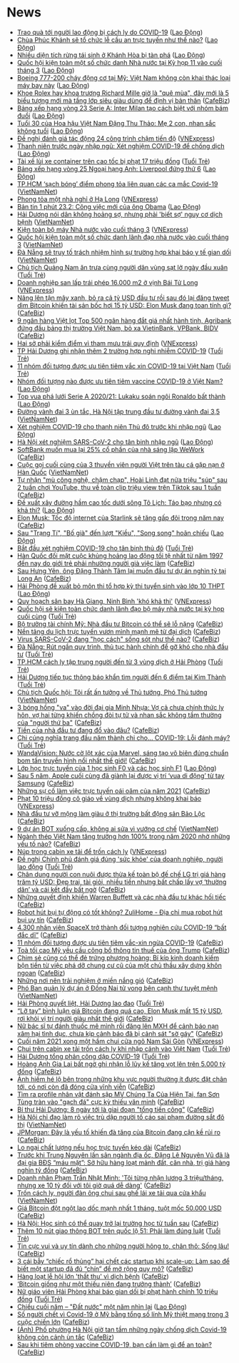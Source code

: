 # News

- [Trao quà tới người lao động bị cách ly do COVID-19](https://laodong.vn/cd-xay-dung/trao-qua-toi-nguoi-lao-dong-bi-cach-ly-do-covid-19-882825.ldo) ([Lao Động](https://laodong.vn))
- [Chùa Phúc Khánh sẽ tổ chức lễ cầu an trực tuyến như thế nào?](https://laodong.vn/xa-hoi/chua-phuc-khanh-se-to-chuc-le-cau-an-truc-tuyen-nhu-the-nao-882778.ldo) ([Lao Động](https://laodong.vn))
- [Nhiều diện tích rừng tái sinh ở Khánh Hòa bị tàn phá](https://laodong.vn/xa-hoi/nhieu-dien-tich-rung-tai-sinh-o-khanh-hoa-bi-tan-pha-882367.ldo) ([Lao Động](https://laodong.vn))
- [Quốc hội kiện toàn một số chức danh Nhà nước tại Kỳ họp 11 vào cuối tháng 3](https://laodong.vn/thoi-su/quoc-hoi-kien-toan-mot-so-chuc-danh-nha-nuoc-tai-ky-hop-11-vao-cuoi-thang-3-882812.ldo) ([Lao Động](https://laodong.vn))
- [Boeing 777-200 cháy động cơ tại Mỹ: Việt Nam không còn khai thác loại máy bay này](https://laodong.vn/kinh-te/boeing-777-200-chay-dong-co-tai-my-viet-nam-khong-con-khai-thac-loai-may-bay-nay-882834.ldo) ([Lao Động](https://laodong.vn))
- [Khoe Rolex hay khoa trương Richard Mille giờ là "quê mùa", đây mới là 5 biểu tượng mới mà tầng lớp siêu giàu dùng để định vị bản thân](https://cafebiz.vn/khoe-rolex-hay-khoa-truong-richard-mille-gio-la-que-mua-day-moi-la-5-bieu-tuong-moi-ma-tang-lop-sieu-giau-dung-de-dinh-vi-ban-than-20210223115414992.chn) ([CafeBiz](https://cafebiz.vn))
- [Bảng xếp hạng vòng 23 Serie A: Inter Milan tạo cách biệt với nhóm bám đuổi](https://laodong.vn/infographic/bang-xep-hang-vong-23-serie-a-inter-milan-tao-cach-biet-voi-nhom-bam-duoi-882542.ldo) ([Lao Động](https://laodong.vn))
- [Tuổi 30 của Hoa hậu Việt Nam Đặng Thu Thảo: Mẹ 2 con, nhan sắc không tuổi](https://laodong.vn/photo/tuoi-30-cua-hoa-hau-viet-nam-dang-thu-thao-me-2-con-nhan-sac-khong-tuoi-882786.ldo) ([Lao Động](https://laodong.vn))
- [Đề nghị đánh giá tác động 24 công trình chậm tiến độ](https://vnexpress.net/de-nghi-danh-gia-tac-dong-24-cong-trinh-cham-tien-do-4238902.html) ([VNExpress](https://vnexpress.net))
- [Thanh niên trước ngày nhập ngũ: Xét nghiệm COVID-19 để chống dịch](https://laodong.vn/video-thoi-su/thanh-nien-truoc-ngay-nhap-ngu-xet-nghiem-covid-19-de-chong-dich-882820.ldo) ([Lao Động](https://laodong.vn))
- [Tài xế lùi xe container trên cao tốc bị phạt 17 triệu đồng](https://tuoitre.vn/tai-xe-lui-xe-container-tren-cao-toc-bi-phat-17-trieu-dong-20210223121936891.htm) ([Tuổi Trẻ](https://tuoitre.vn))
- [Bảng xếp hạng vòng 25 Ngoại hạng Anh: Liverpool đứng thứ 6](https://laodong.vn/infographic/bang-xep-hang-vong-25-ngoai-hang-anh-liverpool-dung-thu-6-882539.ldo) ([Lao Động](https://laodong.vn))
- [TP.HCM ‘sạch bóng’ điểm phong tỏa liên quan các ca mắc Covid-19](http://vietnamnet.vn/vn/thoi-su/tp-hcm-sach-bong-diem-phong-toa-lien-quan-cac-ca-mac-covid-19-714870.html) ([VietNamNet](https://vietnamnet.vn))
- [Phong tỏa một nhà nghỉ ở Hạ Long](https://vnexpress.net/phong-toa-mot-nha-nghi-o-ha-long-4238922.html) ([VNExpress](https://vnexpress.net))
- [Bản tin 1 phút 23.2: Công việc mới của ông Obama](https://laodong.vn/video-thoi-su/ban-tin-1-phut-232-cong-viec-moi-cua-ong-obama-882792.ldo) ([Lao Động](https://laodong.vn))
- [Hải Dương nói dân không hoảng sợ, nhưng phải 'biết sợ' nguy cơ dịch bệnh](http://vietnamnet.vn/vn/thoi-su/hai-duong-noi-dan-khong-hoang-so-nhung-phai-biet-so-nguy-co-dich-benh-714867.html) ([VietNamNet](https://vietnamnet.vn))
- [Kiện toàn bộ máy Nhà nước vào cuối tháng 3](https://vnexpress.net/kien-toan-bo-may-nha-nuoc-vao-cuoi-thang-3-4238969.html) ([VNExpress](https://vnexpress.net))
- [Quốc hội kiện toàn một số chức danh lãnh đạo nhà nước vào cuối tháng 3](http://vietnamnet.vn/vn/thoi-su/quoc-hoi/quoc-hoi-kien-toan-mot-so-chuc-danh-lanh-dao-nha-nuoc-vao-cuoi-thang-3-713549.html) ([VietNamNet](https://vietnamnet.vn))
- [Đà Nẵng sẽ truy tố trách nhiệm hình sự trường hợp khai báo y tế gian dối](http://vietnamnet.vn/vn/thoi-su/da-nang-se-truy-to-trach-nhiem-hinh-su-truong-hop-khai-bao-y-te-gian-doi-714858.html) ([VietNamNet](https://vietnamnet.vn))
- [Chủ tịch Quảng Nam ăn trưa cùng người dân vùng sạt lở ngày đầu xuân](https://tuoitre.vn/chu-tich-quang-nam-an-trua-cung-nguoi-dan-vung-sat-lo-ngay-dau-xuan-20210223122537205.htm) ([Tuổi Trẻ](https://tuoitre.vn))
- [Doanh nghiệp san lấp trái phép 16.000 m2 ở vịnh Bái Tử Long](https://vnexpress.net/doanh-nghiep-san-lap-trai-phep-16-000-m2-o-vinh-bai-tu-long-4238973.html) ([VNExpress](https://vnexpress.net))
- [Nâng lên tận mây xanh, bỏ ra cả tỷ USD đầu tư rồi sau đó lại đăng tweet dìm Bitcoin khiến tài sản bốc hơi 15 tỷ USD: Elon Musk đang toan tính gì?](https://cafebiz.vn/nang-len-tan-may-xanh-bo-ra-ca-ty-usd-dau-tu-roi-sau-do-lai-dang-tweet-dim-bitcoin-khien-tai-san-boc-hoi-15-ty-usd-elon-musk-dang-toan-tinh-gi-20210223120444075.chn) ([CafeBiz](https://cafebiz.vn))
- [9 ngân hàng Việt lọt Top 500 ngân hàng đắt giá nhất hành tinh, Agribank đứng đầu bảng thị trường Việt Nam, bỏ xa VietinBank, VPBank, BIDV](https://cafebiz.vn/9-ngan-hang-viet-lot-top-500-ngan-hang-dat-gia-nhat-hanh-tinh-agribank-dung-dau-bang-thi-truong-viet-nam-bo-xa-vietinbank-vpbank-bidv-20210223114522569.chn) ([CafeBiz](https://cafebiz.vn))
- [Hai sở phải kiểm điểm vì tham mưu trái quy định](https://vnexpress.net/hai-so-phai-kiem-diem-vi-tham-muu-trai-quy-dinh-4238930.html) ([VNExpress](https://vnexpress.net))
- [TP Hải Dương ghi nhận thêm 2 trường hợp nghi nhiễm COVID-19](https://tuoitre.vn/tp-hai-duong-ghi-nhan-them-2-truong-hop-nghi-nhiem-covid-19-20210223112134243.htm) ([Tuổi Trẻ](https://tuoitre.vn))
- [11 nhóm đối tượng được ưu tiên tiêm vắc xin COVID-19 tại Việt Nam](https://tuoitre.vn/11-nhom-doi-tuong-duoc-uu-tien-tiem-vac-xin-covid-19-tai-viet-nam-20210223111717216.htm) ([Tuổi Trẻ](https://tuoitre.vn))
- [Nhóm đối tượng nào được ưu tiên tiêm vaccine COVID-19 ở Việt Nam?](https://laodong.vn/infographic/nhom-doi-tuong-nao-duoc-uu-tien-tiem-vaccine-covid-19-o-viet-nam-882775.ldo) ([Lao Động](https://laodong.vn))
- [Top vua phá lưới Serie A 2020/21: Lukaku soán ngôi Ronaldo bất thành](https://laodong.vn/photo/top-vua-pha-luoi-serie-a-202021-lukaku-soan-ngoi-ronaldo-bat-thanh-882809.ldo) ([Lao Động](https://laodong.vn))
- [Đường vành đai 3 ùn tắc, Hà Nội tập trung đầu tư đường vành đai 3,5](http://vietnamnet.vn/vn/thoi-su/an-toan-giao-thong/duong-vanh-dai-3-un-tac-ha-noi-tap-trung-dau-tu-duong-vanh-dai-3-5-714825.html) ([VietNamNet](https://vietnamnet.vn))
- [Xét nghiệm COVID-19 cho thanh niên Thủ đô trước khi nhập ngũ](https://laodong.vn/photo/xet-nghiem-covid-19-cho-thanh-nien-thu-do-truoc-khi-nhap-ngu-882788.ldo) ([Lao Động](https://laodong.vn))
- [Hà Nội xét nghiệm SARS-CoV-2 cho tân binh nhập ngũ](https://laodong.vn/xa-hoi/ha-noi-xet-nghiem-sars-cov-2-cho-tan-binh-nhap-ngu-882791.ldo) ([Lao Động](https://laodong.vn))
- [SoftBank muốn mua lại 25% cổ phần của nhà sáng lập WeWork](https://cafebiz.vn/softbank-muon-mua-lai-25-co-phan-cua-nha-sang-lap-wework-2021022310261277.chn) ([CafeBiz](https://cafebiz.vn))
- [Cuộc gọi cuối cùng của 3 thuyền viên người Việt trên tàu cá gặp nạn ở Hàn Quốc](http://vietnamnet.vn/vn/thoi-su/cuoc-goi-cuoi-cung-cua-3-thuyen-vien-nguoi-viet-tren-tau-ca-gap-nan-o-han-quoc-714845.html) ([VietNamNet](https://vietnamnet.vn))
- [Tự nhận "mù công nghệ, chậm chạp", Hoài Linh đạt nửa triệu "súp" sau 2 tuần chơi YouTube, thu về toàn clip triệu view trên Tiktok sau 1 tuần](https://cafebiz.vn/tu-nhan-mu-cong-nghe-cham-chap-hoai-linh-dat-nua-trieu-sup-sau-2-tuan-choi-youtube-thu-ve-toan-clip-trieu-view-tren-tiktok-sau-1-tuan-20210223112221858.chn) ([CafeBiz](https://cafebiz.vn))
- [Đề xuất xây đường hầm cao tốc dưới sông Tô Lịch: Táo bạo nhưng có khả thi?](https://laodong.vn/xa-hoi/de-xuat-xay-duong-ham-cao-toc-duoi-song-to-lich-tao-bao-nhung-co-kha-thi-882657.ldo) ([Lao Động](https://laodong.vn))
- [Elon Musk: Tốc độ internet của Starlink sẽ tăng gấp đôi trong năm nay](https://cafebiz.vn/elon-musk-toc-do-internet-cua-starlink-se-tang-gap-doi-trong-nam-nay-20210223102856464.chn) ([CafeBiz](https://cafebiz.vn))
- [Sau &quot;Trạng Tí&quot;, &quot;Bố già&quot; đến lượt &quot;Kiều&quot;, &quot;Song song&quot; hoãn chiếu](https://laodong.vn/van-hoa/sau-trang-ti-bo-gia-den-luot-kieu-song-song-hoan-chieu-882773.ldo) ([Lao Động](https://laodong.vn))
- [Bắt đầu xét nghiệm COVID-19 cho tân binh thủ đô](https://tuoitre.vn/bat-dau-xet-nghiem-covid-19-cho-tan-binh-thu-do-20210223103108473.htm) ([Tuổi Trẻ](https://tuoitre.vn))
- [Hàn Quốc đối mặt cuộc khủng hoảng lao động tồi tệ nhất từ năm 1997 đến nay do giới trẻ phải nhường người già việc làm](https://cafebiz.vn/han-quoc-doi-mat-cuoc-khung-hoang-lao-dong-toi-te-nhat-tu-nam-1997-den-nay-do-gioi-tre-phai-nhuong-nguoi-gia-viec-lam-20210223093213751.chn) ([CafeBiz](https://cafebiz.vn))
- [Sau Hưng Yên, ông Đặng Thành Tâm lại muốn đầu tư dự án nghìn tỷ tại Long An](https://cafebiz.vn/sau-hung-yen-ong-dang-thanh-tam-lai-muon-dau-tu-du-an-nghin-ty-tai-long-an-2021022311090035.chn) ([CafeBiz](https://cafebiz.vn))
- [Hải Phòng đề xuất bỏ môn thi tổ hợp kỳ thi tuyển sinh vào lớp 10 THPT](https://laodong.vn/giao-duc/hai-phong-de-xuat-bo-mon-thi-to-hop-ky-thi-tuyen-sinh-vao-lop-10-thpt-882794.ldo) ([Lao Động](https://laodong.vn))
- [Quy hoạch sân bay Hà Giang, Ninh Bình 'khó khả thi'](https://vnexpress.net/quy-hoach-san-bay-ha-giang-ninh-binh-kho-kha-thi-4238572.html) ([VNExpress](https://vnexpress.net))
- [Quốc hội sẽ kiện toàn chức danh lãnh đạo bộ máy nhà nước tại kỳ họp cuối cùng](https://tuoitre.vn/quoc-hoi-se-kien-toan-chuc-danh-lanh-dao-bo-may-nha-nuoc-tai-ky-hop-cuoi-cung-20210223105542241.htm) ([Tuổi Trẻ](https://tuoitre.vn))
- [Bộ trưởng tài chính Mỹ: Nhà đầu tư Bitcoin có thể sẽ lỗ nặng](https://cafebiz.vn/bo-truong-tai-chinh-my-nha-dau-tu-bitcoin-co-the-se-lo-nang-20210223085110219.chn) ([CafeBiz](https://cafebiz.vn))
- [Nền tảng du lịch trực tuyến vươn mình mạnh mẽ từ đại dịch](https://cafebiz.vn/nen-tang-du-lich-truc-tuyen-vuon-minh-manh-me-tu-dai-dich-20210223104708592.chn) ([CafeBiz](https://cafebiz.vn))
- [Virus SARS-CoV-2 đang "học cách" sống sót như thế nào?](https://cafebiz.vn/virus-sars-cov-2-dang-hoc-cach-song-sot-nhu-the-nao-20210223085417152.chn) ([CafeBiz](https://cafebiz.vn))
- [Đà Nẵng: Rút ngắn quy trình, thủ tục hành chính để gỡ khó cho nhà đầu tư](https://tuoitre.vn/da-nang-rut-ngan-quy-trinh-thu-tuc-hanh-chinh-de-go-kho-cho-nha-dau-tu-20210223102511825.htm) ([Tuổi Trẻ](https://tuoitre.vn))
- [TP.HCM cách ly tập trung người đến từ 3 vùng dịch ở Hải Phòng](https://tuoitre.vn/tp-hcm-cach-ly-tap-trung-nguoi-den-tu-3-vung-dich-o-hai-phong-20210223103235116.htm) ([Tuổi Trẻ](https://tuoitre.vn))
- [Hải Dương tiếp tục thông báo khẩn tìm người đến 6 điểm tại Kim Thành](https://tuoitre.vn/hai-duong-tiep-tuc-thong-bao-khan-tim-nguoi-den-6-diem-tai-kim-thanh-2021022310393928.htm) ([Tuổi Trẻ](https://tuoitre.vn))
- [Chủ tịch Quốc hội: Tôi rất ấn tưởng về Thủ tướng, Phó Thủ tướng](http://vietnamnet.vn/vn/thoi-su/quoc-hoi/chu-tich-quoc-hoi-toi-rat-an-tuong-ve-thu-tuong-pho-thu-tuong-714793.html) ([VietNamNet](https://vietnamnet.vn))
- [3 bóng hồng "va" vào đời đại gia Minh Nhựa: Vợ cả chưa chính thức ly hôn, vợ hai từng khiến chồng đòi tự tử và nhan sắc không tầm thường của "người thứ ba"](https://cafebiz.vn/3-bong-hong-va-vao-doi-dai-gia-minh-nhua-vo-ca-chua-chinh-thuc-ly-hon-vo-hai-tung-khien-chong-doi-tu-tu-va-nhan-sac-khong-tam-thuong-cua-nguoi-thu-ba-20210223104704501.chn) ([CafeBiz](https://cafebiz.vn))
- [Tiền của nhà đầu tư đang đổ vào đâu?](https://cafebiz.vn/tien-cua-nha-dau-tu-dang-do-vao-dau-20210223104008439.chn) ([CafeBiz](https://cafebiz.vn))
- [Chi cúng nghĩa trang đầu năm thành chi cho... COVID-19: Lỗi đánh máy?](https://tuoitre.vn/chi-cung-nghia-trang-dau-nam-thanh-chi-cho-covid-19-loi-danh-may-20210223092510149.htm) ([Tuổi Trẻ](https://tuoitre.vn))
- [WandaVision: Nước cờ lột xác của Marvel, sáng tạo vô biên đúng chuẩn bom tấn truyền hình nổi nhất thế giới!](https://cafebiz.vn/wandavision-nuoc-co-lot-xac-cua-marvel-sang-tao-vo-bien-dung-chuan-bom-tan-truyen-hinh-noi-nhat-the-gioi-20210223103522605.chn) ([CafeBiz](https://cafebiz.vn))
- [Lớp học trực tuyến của 1 học sinh F0 và các học sinh F1](https://laodong.vn/photo/lop-hoc-truc-tuyen-cua-1-hoc-sinh-f0-va-cac-hoc-sinh-f1-882589.ldo) ([Lao Động](https://laodong.vn))
- [Sau 5 năm, Apple cuối cùng đã giành lại được vị trí ‘vua di động’ từ tay Samsung](https://cafebiz.vn/sau-5-nam-apple-cuoi-cung-da-gianh-lai-duoc-vi-tri-vua-di-dong-tu-tay-samsung-20210223103344259.chn) ([CafeBiz](https://cafebiz.vn))
- [Những sự cố làm việc trực tuyến oái oăm của năm 2021](https://cafebiz.vn/nhung-su-co-lam-viec-truc-tuyen-oai-oam-cua-nam-2021-20210223085006872.chn) ([CafeBiz](https://cafebiz.vn))
- [Phạt 10 triệu đồng cô giáo về vùng dịch nhưng không khai báo](https://vnexpress.net/phat-10-trieu-dong-co-giao-ve-vung-dich-nhung-khong-khai-bao-4238821.html) ([VNExpress](https://vnexpress.net))
- [Nhà đầu tư vỡ mộng làm giàu ở thị trường bất động sản Bảo Lộc](https://cafebiz.vn/nha-dau-tu-vo-mong-lam-giau-o-thi-truong-bat-dong-san-bao-loc-20210223102339282.chn) ([CafeBiz](https://cafebiz.vn))
- [9 dự án BOT xuống cấp, không ai sửa vì vướng cơ chế](http://vietnamnet.vn/vn/thoi-su/an-toan-giao-thong/9-du-an-bot-xuong-cap-khong-ai-sua-vi-vuong-co-che-714805.html) ([VietNamNet](https://vietnamnet.vn))
- [Ngành thép Việt Nam tăng trưởng hơn 100% trong năm 2020 nhờ những yếu tố nào?](https://cafebiz.vn/nganh-thep-viet-nam-tang-truong-hon-100-trong-nam-2020-nho-nhung-yeu-to-nao-20210223102004094.chn) ([CafeBiz](https://cafebiz.vn))
- [Núp trong cabin xe tải để trốn cách ly](https://vnexpress.net/nup-trong-cabin-xe-tai-de-tron-cach-ly-4238810.html) ([VNExpress](https://vnexpress.net))
- [Đề nghị Chính phủ đánh giá đúng 'sức khỏe' của doanh nghiệp, người lao động](https://tuoitre.vn/de-nghi-chinh-phu-danh-gia-dung-suc-khoe-cua-doanh-nghiep-nguoi-lao-dong-2021022309393177.htm) ([Tuổi Trẻ](https://tuoitre.vn))
- [Chân dung người con nuôi được thừa kế toàn bộ đế chế LG trị giá hàng trăm tỷ USD: Đẹp trai, tài giỏi, nhiều tiền nhưng bất chấp lấy vợ ‘thường dân’ và cái kết đầy bất ngờ](https://cafebiz.vn/chan-dung-nguoi-con-nuoi-duoc-thua-ke-toan-bo-de-che-lg-tri-gia-hang-tram-ty-usd-dep-trai-tai-gioi-nhieu-tien-nhung-bat-chap-lay-vo-thuong-dan-va-cai-ket-day-bat-ngo-20210223100258665.chn) ([CafeBiz](https://cafebiz.vn))
- [Những quyết định khiến Warren Buffett và các nhà đầu tư khác hối tiếc](https://cafebiz.vn/nhung-quyet-dinh-khien-warren-buffett-va-cac-nha-dau-tu-khac-hoi-tiec-20210223084342325.chn) ([CafeBiz](https://cafebiz.vn))
- [Robot hút bụi tự động có tốt không? ZuliHome - Địa chỉ mua robot hút bụi uy tín](https://cafebiz.vn/robot-hut-bui-tu-dong-co-tot-khong-zulihome-dia-chi-mua-robot-hut-bui-uy-tin-20210223092201807.chn) ([CafeBiz](https://cafebiz.vn))
- [4.300 nhân viên SpaceX trở thành đối tượng nghiên cứu COVID-19 “bất đắc dĩ”](https://cafebiz.vn/4300-nhan-vien-spacex-tro-thanh-doi-tuong-nghien-cuu-covid-19-bat-dac-di-20210223084736989.chn) ([CafeBiz](https://cafebiz.vn))
- [11 nhóm đối tượng được ưu tiên tiêm vắc-xin ngừa COVID-19](https://cafebiz.vn/11-nhom-doi-tuong-duoc-uu-tien-tiem-vac-xin-ngua-covid-19-20210223095704923.chn) ([CafeBiz](https://cafebiz.vn))
- [Toà tối cao Mỹ yêu cầu công bố thông tin thuế của ông Trump](https://cafebiz.vn/toa-toi-cao-my-yeu-cau-cong-bo-thong-tin-thue-cua-ong-trump-2021022309523214.chn) ([CafeBiz](https://cafebiz.vn))
- [Chim sẻ cũng có thể đẻ trứng phượng hoàng: Bí kíp kinh doanh kiếm bộn tiền  từ việc phá dỡ chung cư cũ của một chủ thầu xây dựng khôn ngoan](https://cafebiz.vn/chim-se-cung-co-the-de-trung-phuong-hoang-bi-kip-kinh-doanh-kiem-bon-tien-tu-viec-pha-do-chung-cu-cu-cua-mot-chu-thau-xay-dung-nho-20210223094957385.chn) ([CafeBiz](https://cafebiz.vn))
- [Những nơi nên trải nghiệm ở miền nắng gió](https://cafebiz.vn/nhung-noi-nen-trai-nghiem-o-mien-nang-gio-20210222171838035.chn) ([CafeBiz](https://cafebiz.vn))
- [Phó Ban quản lý dự án ở Đồng Nai tử vong bên cạnh thư tuyệt mệnh](http://vietnamnet.vn/vn/thoi-su/pho-ban-quan-ly-du-an-o-dong-nai-tu-vong-ben-canh-thu-tuyet-menh-714791.html) ([VietNamNet](https://vietnamnet.vn))
- [Hải Phòng quyết liệt, Hải Dương lao đao](https://tuoitre.vn/hai-phong-quyet-liet-hai-duong-lao-dao-20210223083314803.htm) ([Tuổi Trẻ](https://tuoitre.vn))
- [“Lỡ tay” bình luận giá Bitcoin đang quá cao, Elon Musk mất 15 tỷ USD, rơi khỏi vị trí người giàu nhất thế giới](https://cafebiz.vn/lo-tay-binh-luan-gia-bitcoin-dang-qua-cao-elon-musk-mat-15-ty-usd-roi-khoi-vi-tri-nguoi-giau-nhat-the-gioi-202102230822127.chn) ([CafeBiz](https://cafebiz.vn))
- [Nữ bác sĩ tự đánh thuốc mê mình rồi đăng lên MXH để cảnh báo nạn xâm hại tình dục, chưa kịp cảnh báo đã bị cảnh sát "sờ gáy"](https://cafebiz.vn/nu-bac-si-tu-danh-thuoc-me-minh-roi-dang-len-mxh-de-canh-bao-nan-xam-hai-tinh-duc-chua-kip-canh-bao-da-bi-canh-sat-so-gay-20210223091320437.chn) ([CafeBiz](https://cafebiz.vn))
- [Cuối năm 2021 xong một hầm chui cửa ngõ Nam Sài Gòn](https://vnexpress.net/cuoi-nam-2021-xong-mot-ham-chui-cua-ngo-nam-sai-gon-4238422.html) ([VNExpress](https://vnexpress.net))
- [Chui trên cabin xe tải trốn cách ly khi nhập cảnh vào Việt Nam](https://tuoitre.vn/chui-tren-cabin-xe-tai-tron-cach-ly-khi-nhap-canh-vao-viet-nam-20210223082620466.htm) ([Tuổi Trẻ](https://tuoitre.vn))
- [Hải Dương tổng phản công dập COVID-19](https://tuoitre.vn/hai-duong-tong-phan-cong-dap-covid-19-20210223085334385.htm) ([Tuổi Trẻ](https://tuoitre.vn))
- [Hoàng Anh Gia Lai bất ngờ ghi nhận lỗ lũy kế tăng vọt lên trên 5.000 tỷ đồng](https://cafebiz.vn/hoang-anh-gia-lai-bat-ngo-ghi-nhan-lo-luy-ke-tang-vot-len-tren-5000-ty-dong-20210223083109709.chn) ([CafeBiz](https://cafebiz.vn))
- [Ảnh hiếm hé lộ bên trong những khu vực người thường ít được đặt chân tới, có nơi còn đã đóng cửa vĩnh viễn](https://cafebiz.vn/anh-hiem-he-lo-ben-trong-nhung-khu-vuc-nguoi-thuong-it-duoc-dat-chan-toi-co-noi-con-da-dong-cua-vinh-vien-20210223085953315.chn) ([CafeBiz](https://cafebiz.vn))
- [Tìm ra profile nhân vật đánh sập MV Chúng Ta Của Hiện Tại, fan Sơn Tùng tràn vào "gạch đá" cực kỳ thiếu văn minh](https://cafebiz.vn/tim-ra-profile-nhan-vat-danh-sap-mv-chung-ta-cua-hien-tai-fan-son-tung-tran-vao-gach-da-cuc-ky-thieu-van-minh-20210223085808194.chn) ([CafeBiz](https://cafebiz.vn))
- [Bí thư Hải Dương: 8 ngày tới là giai đoạn "tổng tiến công"](https://cafebiz.vn/bi-thu-hai-duong-8-ngay-toi-la-giai-doan-tong-tien-cong-20210223085251044.chn) ([CafeBiz](https://cafebiz.vn))
- [Hà Nội chỉ đạo làm rõ việc trù dập người tố cáo sai phạm đường sắt đô thị](http://vietnamnet.vn/vn/thoi-su/ha-noi-chi-dao-lam-ro-viec-tru-dap-nguoi-to-cao-sai-pham-duong-sat-do-thi-714777.html) ([VietNamNet](https://vietnamnet.vn))
- [JPMorgan: Đây là yếu tố khiến đà tăng của Bitcoin đang cận kề rủi ro](https://cafebiz.vn/jpmorgan-day-la-yeu-to-khien-da-tang-cua-bitcoin-dang-can-ke-rui-ro-20210223083843754.chn) ([CafeBiz](https://cafebiz.vn))
- [Lo ngại chất lượng nếu học trực tuyến kéo dài](https://cafebiz.vn/lo-ngai-chat-luong-neu-hoc-truc-tuyen-keo-dai-20210223083612849.chn) ([CafeBiz](https://cafebiz.vn))
- [Trước khi Trung Nguyên lấn sân ngành địa ốc, Đặng Lê Nguyên Vũ đã là đại gia BĐS “máu mặt”: Sở hữu hàng loạt mảnh đất, căn nhà, trị giá hàng nghìn tỷ đồng](https://cafebiz.vn/truoc-khi-trung-nguyen-lan-san-nganh-dia-oc-dang-le-nguyen-vu-da-la-dai-gia-bds-mau-mat-so-huu-hang-loat-manh-dat-can-nha-tri-gia-hang-nghin-ty-dong-20210222174912518.chn) ([CafeBiz](https://cafebiz.vn))
- [Doanh nhân Phạm Trần Nhật Minh: 'Tôi từng nhận lương 3 triệu/tháng, nhưng xe 10 tỷ đối với tôi giờ quá dễ dàng'](https://cafebiz.vn/doanh-nhan-pham-tran-nhat-minh-toi-tung-nhan-luong-3-trieu-thang-nhung-xe-10-ty-doi-voi-toi-gio-qua-de-dang-20210223083401154.chn) ([CafeBiz](https://cafebiz.vn))
- [Trốn cách ly, người đàn ông chui sau ghế lái xe tải qua cửa khẩu](http://vietnamnet.vn/vn/thoi-su/tron-cach-ly-nguoi-dan-ong-chui-sau-ghe-lai-xe-tai-qua-cua-khau-714772.html) ([VietNamNet](https://vietnamnet.vn))
- [Giá Bitcoin đột ngột lao dốc mạnh nhất 1 tháng, tuột mốc 50.000 USD](https://cafebiz.vn/gia-bitcoin-dot-ngot-lao-doc-manh-nhat-1-thang-tuot-moc-50000-usd-20210223082422323.chn) ([CafeBiz](https://cafebiz.vn))
- [Hà Nội: Học sinh có thể quay trở lại trường học từ tuần sau](https://cafebiz.vn/ha-noi-hoc-sinh-co-the-quay-tro-lai-truong-hoc-tu-tuan-sau-20210223082600333.chn) ([CafeBiz](https://cafebiz.vn))
- [Thêm 10 nút giao thông BOT trên quốc lộ 51: Phải làm đúng luật](https://tuoitre.vn/them-10-nut-giao-thong-bot-tren-quoc-lo-51-phai-lam-dung-luat-20210223081235036.htm) ([Tuổi Trẻ](https://tuoitre.vn))
- [Tin cực vui và uy tín dành cho những người hông to, chân thô: Sống lâu!](https://cafebiz.vn/tin-cuc-vui-va-uy-tin-danh-cho-nhung-nguoi-hong-to-chan-tho-song-lau-20210222184355812.chn) ([CafeBiz](https://cafebiz.vn))
- [3 cái bẫy “chiếc rổ thủng” hại chết các startup khi scale-up: Làm sao để biết một startup đã đủ “chín” để mở rộng quy mô?](https://cafebiz.vn/3-cai-bay-chiec-ro-thung-hai-chet-cac-startup-khi-scale-up-lam-sao-de-biet-mot-startup-da-du-chin-de-mo-rong-quy-mo-20210222151837692.chn) ([CafeBiz](https://cafebiz.vn))
- [Hàng loạt lễ hội lớn 'thất thu' vì dịch bệnh](https://cafebiz.vn/hang-loat-le-hoi-lon-that-thu-vi-dich-benh-20210223080305051.chn) ([CafeBiz](https://cafebiz.vn))
- [‘Bitcoin giống như một thiếu niên đang trưởng thành’](https://cafebiz.vn/bitcoin-giong-nhu-mot-thieu-nien-dang-truong-thanh-20210222171854688.chn) ([CafeBiz](https://cafebiz.vn))
- [Nữ giáo viên Hải Phòng khai báo gian dối bị phạt hành chính 10 triệu đồng](https://tuoitre.vn/nu-giao-vien-hai-phong-khai-bao-gian-doi-bi-phat-hanh-chinh-10-trieu-dong-20210223074543833.htm) ([Tuổi Trẻ](https://tuoitre.vn))
- [Chiều cuối năm – &quot;Đất nước&quot; một năm nhìn lại](https://laodong.vn/thong-tin-doanh-nghiep/chieu-cuoi-nam--dat-nuoc-mot-nam-nhin-lai-882597.ldo) ([Lao Động](https://laodong.vn))
- [Số người chết vì Covid-19 ở Mỹ bằng tổng số lính Mỹ thiệt mạng trong 3 cuộc chiến lớn](https://cafebiz.vn/so-nguoi-chet-vi-covid-19-o-my-bang-tong-so-linh-my-thiet-mang-trong-3-cuoc-chien-lon-20210223075942978.chn) ([CafeBiz](https://cafebiz.vn))
- [(Ảnh) Phố phường Hà Nội giờ tan tầm những ngày chống dịch Covid-19 không còn cảnh ùn tắc](https://cafebiz.vn/anh-pho-phuong-ha-noi-gio-tan-tam-nhung-ngay-chong-dich-covid-19-khong-con-canh-un-tac-20210223075842862.chn) ([CafeBiz](https://cafebiz.vn))
- [Sau khi tiêm phòng vaccine COVID-19, bạn cần làm gì để an toàn?](https://cafebiz.vn/sau-khi-tiem-phong-vaccine-covid-19-ban-can-lam-gi-de-an-toan-20210223075640363.chn) ([CafeBiz](https://cafebiz.vn))
